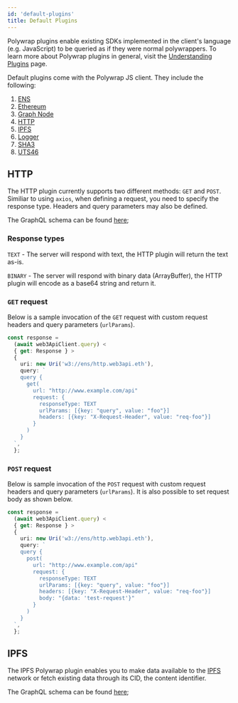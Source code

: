 ```yaml
---
id: 'default-plugins'
title: Default Plugins
---
```


Polywrap plugins enable existing SDKs implemented in the client's language (e.g. JavaScript) to be queried as if they were normal polywrappers. To learn more about Polywrap plugins in general, visit the [Understanding Plugins](getting-started/understanding-plugins) page.

Default plugins come with the Polywrap JS client. They include the following:

1. [ENS](#)
2. [Ethereum](#)
3. [Graph Node](#)
4. [HTTP](#http)
5. [IPFS](#)
6. [Logger](#)
7. [SHA3](#)
8. [UTS46](#)

## HTTP

The HTTP plugin currently supports two different methods: `GET` and `POST`. Similiar to using `axios`, when defining a request, you need to specify the response type. Headers and query parameters may also be defined.

The GraphQL schema can be found [here](https://github.com/polywrap/monorepo/blob/prealpha/packages/js/plugins/http/schema.graphql);

### Response types

`TEXT` - The server will respond with text, the HTTP plugin will return the text as-is.

`BINARY` - The server will respond with binary data (ArrayBuffer), the HTTP plugin will encode as a base64 string and return it.

### `GET` request

Below is a sample invocation of the `GET` request with custom request headers and query parameters (`urlParams`).

```ts
const response =
  (await web3ApiClient.query) <
  { get: Response } >
  {
    uri: new Uri('w3://ens/http.web3api.eth'),
    query: `
    query {
      get(
        url: "http://www.example.com/api"
        request: {
          responseType: TEXT
          urlParams: [{key: "query", value: "foo"}]
          headers: [{key: "X-Request-Header", value: "req-foo"}]
        }
      )
    }
  `,
  };
```

### `POST` request

Below is sample invocation of the `POST` request with custom request headers and query parameters (`urlParams`). It is also possible to set request body as shown below.

```ts
const response =
  (await web3ApiClient.query) <
  { get: Response } >
  {
    uri: new Uri('w3://ens/http.web3api.eth'),
    query: `
    query {
      post(
        url: "http://www.example.com/api"
        request: {
          responseType: TEXT
          urlParams: [{key: "query", value: "foo"}]
          headers: [{key: "X-Request-Header", value: "req-foo"}]
          body: "{data: 'test-request'}"
        }
      )
    }
  `,
  };
```

## IPFS

The IPFS Polywrap plugin enables you to make data available to the [IPFS](https://ipfs.io/) network or fetch existing data through its CID, the content identifier.

The GraphQL schema can be found [here](https://github.com/polywrap/monorepo/blob/prealpha/packages/js/plugins/ipfs/schema.graphql);

##
